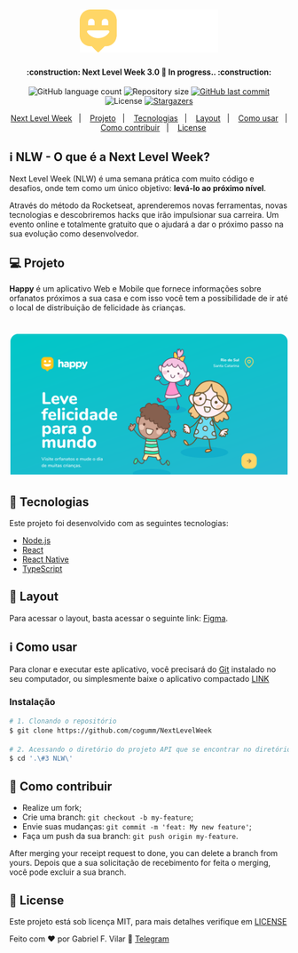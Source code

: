 <h1 align="center">
    <img alt="#Delicinha" title="Next Level Week" src="./.github/logo.svg" width="250px" />
</h1>

<h4 align="center">
	:construction: Next Level Week 3.0 🚀 In progress.. :construction:
</h4>
<p align="center">
  <img alt="GitHub language count" src="https://img.shields.io/github/languages/count/cogumm/NextLevelWeek?color=%2304D361">

  <img alt="Repository size" src="https://img.shields.io/github/repo-size/cogumm/NextLevelWeek">

  <a href="https://github.com/cogumm/NextLevelWeek/commits/master">
    <img alt="GitHub last commit" src="https://img.shields.io/github/last-commit/cogumm/NextLevelWeek">
  </a>

  <img alt="License" src="https://img.shields.io/badge/license-MIT-brightgreen">
   <a href="https://github.com/cogumm/NextLevelWeek/stargazers">
    <img alt="Stargazers" src="https://img.shields.io/github/stars/cogumm/NextLevelWeek?style=social">
  </a>
</p>

<p align="center">
  <a href="#information_source-nlw---o-que-é-a-next-level-week">Next Level Week</a>&nbsp;&nbsp;&nbsp;|&nbsp;&nbsp;&nbsp;
  <a href="#-projeto">Projeto</a>&nbsp;&nbsp;&nbsp;|&nbsp;&nbsp;&nbsp;
  <a href="#rocket-tecnologias">Tecnologias</a>&nbsp;&nbsp;&nbsp;|&nbsp;&nbsp;&nbsp;
  <a href="#-layout">Layout</a>&nbsp;&nbsp;&nbsp;|&nbsp;&nbsp;&nbsp;
  <a href="#information_source-como-usar">Como usar</a>&nbsp;&nbsp;&nbsp;|&nbsp;&nbsp;&nbsp;
  <a href="#-como-contribuir">Como contribuir</a>&nbsp;&nbsp;&nbsp;|&nbsp;&nbsp;&nbsp;
  <a href="#memo-license">License</a>
</p>

## :information_source: NLW - O que é a Next Level Week?

Next Level Week (NLW) é uma semana prática com muito código e desafios, onde tem como um único objetivo: **levá-lo ao próximo nível**.

Através do método da Rocketseat, aprenderemos novas ferramentas, novas tecnologias e descobriremos hacks que irão impulsionar sua carreira.
Um evento online e totalmente gratuito que o ajudará a dar o próximo passo na sua evolução como desenvolvedor.

## 💻 Projeto

**Happy** é um aplicativo Web e Mobile que fornece informações sobre orfanatos próximos a sua casa e com isso você tem a possibilidade de ir até o local de distribuição de felicidade às crianças.

<h1 align="center">
    <img alt="Booster" title="Booster" src="./.github/capa.svg" width="500px" />
</h1>

## :rocket: Tecnologias

Este projeto foi desenvolvido com as seguintes tecnologias:

-   [Node.js][node]
-   [React][react]
-   [React Native][rn]
-   [TypeScript][typescript]

## 🔖 Layout

Para acessar o layout, basta acessar o seguinte link: [Figma](<https://www.notion.so/Layout-Happy-OmniStack-faac4d4d638343fe8bab627125a7557c>).

## :information_source: Como usar

Para clonar e executar este aplicativo, você precisará do [Git](https://git-scm.com) instalado no seu computador, ou simplesmente baixe o aplicativo compactado [LINK](https://github.com/cogumm/NextLevelWeek/archive/master.zip)

### Instalação

```bash
# 1. Clonando o repositório
$ git clone https://github.com/cogumm/NextLevelWeek

# 2. Acessando o diretório do projeto API que se encontrar no diretório /server
$ cd '.\#3 NLW\'
```

## 🤔 Como contribuir

-   Realize um fork;
-   Crie uma branch: `git checkout -b my-feature`;
-   Envie suas mudanças: `git commit -m 'feat: My new feature'`;
-   Faça um push da sua branch: `git push origin my-feature`.

After merging your receipt request to done, you can delete a branch from yours.
Depois que a sua solicitação de recebimento for feita o merging, você pode excluir a sua branch.

## :memo: License

Este projeto está sob licença MIT, para mais detalhes verifique em [LICENSE](https://cogumm.mit-license.org/)

Feito com ♥ por Gabriel F. Vilar :wave: [Telegram][telegram]

[node]: https://nodejs.org/en/
[react]: https://reactjs.org
[rn]: https://facebook.github.io/react-native/
[typescript]: https://www.typescriptlang.org/
[telegram]: https://t.me/CoGUMm
